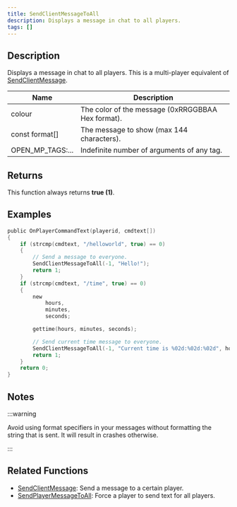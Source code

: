 ```yaml
---
title: SendClientMessageToAll
description: Displays a message in chat to all players.
tags: []
---
```


## Description

Displays a message in chat to all players. This is a multi-player equivalent of [SendClientMessage](SendClientMessage).

| Name             | Description                                       |
| ---------------- | ------------------------------------------------- |
| colour           | The color of the message (0xRRGGBBAA Hex format). |
| const format[]   | The message to show (max 144 characters).         |
| OPEN_MP_TAGS:... | Indefinite number of arguments of any tag.        |

## Returns

This function always returns **true (1)**.

## Examples

```c
public OnPlayerCommandText(playerid, cmdtext[])
{
    if (strcmp(cmdtext, "/helloworld", true) == 0)
    {
        // Send a message to everyone.
        SendClientMessageToAll(-1, "Hello!");
        return 1;
    }
    if (strcmp(cmdtext, "/time", true) == 0)
    {
        new
            hours,
            minutes,
            seconds;

        gettime(hours, minutes, seconds);

        // Send current time message to everyone.
        SendClientMessageToAll(-1, "Current time is %02d:%02d:%02d", hours, minutes, seconds);
        return 1;
    }
    return 0;
}
```

## Notes

:::warning

Avoid using format specifiers in your messages without formatting the string that is sent. It will result in crashes otherwise.

:::

## Related Functions

- [SendClientMessage](SendClientMessage): Send a message to a certain player.
- [SendPlayerMessageToAll](SendPlayerMessageToAll): Force a player to send text for all players.

